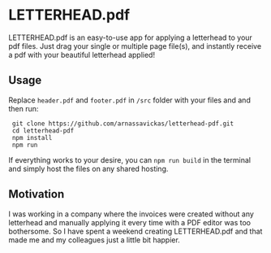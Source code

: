 # LETTERHEAD.pdf
LETTERHEAD.pdf is an easy-to-use app for applying a letterhead to your pdf files. Just drag your single or multiple page file(s), and instantly receive a pdf with your beautiful letterhead applied! 

## Usage
Replace `header.pdf`  and  `footer.pdf` in `/src` folder with your files and and then run:

     git clone https://github.com/arnassavickas/letterhead-pdf.git
     cd letterhead-pdf
     npm install
     npm run

If everything works to your desire, you can `npm run build` in the terminal and simply host the files on any shared hosting.
## Motivation
I was working in a company where the invoices were created without any letterhead and manually applying it every time with a PDF editor was too bothersome. So I have spent a weekend creating LETTERHEAD.pdf and that made me and my colleagues just a little bit happier.
